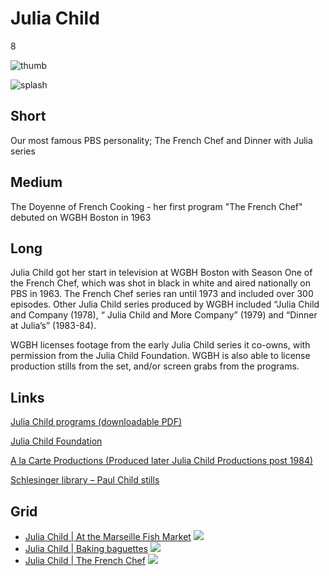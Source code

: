 # Julia Child

8

![thumb](https://s3.amazonaws.com/wgbhstocksales.org/content/collections/julia_child/julia-thumb_348x196.png)

![splash](https://s3.amazonaws.com/wgbhstocksales.org/content/collections/julia_child/julia_collection_main_770x433.png)

## Short

Our most famous PBS personality;
The French Chef and Dinner with Julia series

## Medium

The Doyenne of French Cooking - her first program "The French Chef" debuted on WGBH Boston in 1963

## Long

Julia Child got her start in television at WGBH Boston with Season One of the 
French Chef, which was shot in black in white and aired nationally on PBS in 1963.  The 
French Chef series ran until 1973 and included over 300 episodes.
Other Julia Child series produced by WGBH included “Julia Child and Company (1978), 
“ Julia Child and More Company” (1979)  and “Dinner at Julia’s” (1983-84).
  
WGBH licenses footage from the early Julia Child series it co-owns, with permission 
from the Julia Child Foundation.    WGBH is also able to license production stills 
from the set, and/or screen grabs from the programs.   

## Links

[Julia Child programs (downloadable PDF)](/TODO)

[Julia Child Foundation](http://www.juliachildfoundation.org)

[A la Carte Productions (Produced later Julia Child Productions post 1984)](/TODO)

[Schlesinger library – Paul Child stills](http://tinyurl.com/9lv329u)

## Grid

- [Julia Child | At the Marseille Fish Market](/TODO) ![](https://s3.amazonaws.com/wgbhstocksales.org/content/collections/julia_child/Julia+Child+at+the+fish+market_348x196.png)
- [Julia Child | Baking baguettes](/TODO) ![](https://s3.amazonaws.com/wgbhstocksales.org/content/collections/julia_child/Julia+with+baguettes_348x196.png)
- [Julia Child | The French Chef](/TODO) ![](https://s3.amazonaws.com/wgbhstocksales.org/content/collections/julia_child/Julia+B%26W_348x196.png)
